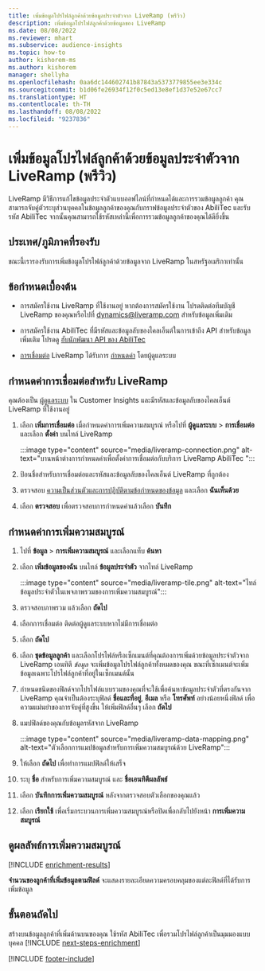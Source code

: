 ```yaml
---
title: เพิ่มข้อมูลโปรไฟล์ลูกค้าด้วยข้อมูลประจำตัวจาก LiveRamp (พรีวิว)
description: เพิ่มข้อมูลโปรไฟล์ลูกค้าด้วยข้อมูลของ LiveRamp
ms.date: 08/08/2022
ms.reviewer: mhart
ms.subservice: audience-insights
ms.topic: how-to
author: kishorem-ms
ms.author: kishorem
manager: shellyha
ms.openlocfilehash: 0aa6dc144602741b87843a5373779855ee3e334c
ms.sourcegitcommit: b1d06fe26934f12f0c5ed13e8ef1d37e52e67cc7
ms.translationtype: HT
ms.contentlocale: th-TH
ms.lasthandoff: 08/08/2022
ms.locfileid: "9237836"
---
```

# <a name="enrich-customer-profiles-with-identity-data-from-liveramp-preview"></a>เพิ่มข้อมูลโปรไฟล์ลูกค้าด้วยข้อมูลประจำตัวจาก LiveRamp (พรีวิว)

LiveRamp มีวิธีการแก้ไขข้อมูลประจำตัวแบบออฟไลน์ที่กำหนดได้และการรวมข้อมูลลูกค้า คุณสามารถจับคู่ตัวระบุส่วนบุคคลในข้อมูลลูกค้าของคุณกับกราฟข้อมูลประจำตัวของ AbiliTec และรับรหัส AbiliTec จากนั้นคุณสามารถใช้รหัสเหล่านี้เพื่อการรวมข้อมูลลูกค้าของคุณได้ดียิ่งขึ้น

## <a name="supported-countriesregions"></a>ประเทศ/ภูมิภาคที่รองรับ

ขณะนี้เรารองรับการเพิ่มข้อมูลโปรไฟล์ลูกค้าด้วยข้อมูลจาก LiveRamp ในสหรัฐอเมริกาเท่านั้น

## <a name="prerequisites"></a>ข้อกำหนดเบื้องต้น

- การสมัครใช้งาน LiveRamp ที่ใช้งานอยู่ หากต้องการสมัครใช้งาน โปรดติดต่อทีมบัญชี LiveRamp ของคุณหรือไปที่ [dynamics@liveramp.com](mailto:dynamics@liveramp.com) สำหรับข้อมูลเพิ่มเติม

- การสมัครใช้งาน AbiliTec ที่มีรหัสและข้อมูลลับของไคลเอ็นต์ในการเข้าถึง API สำหรับข้อมูลเพิ่มเติม โปรดดู [ฮับนักพัฒนา API ของ AbiliTec](https://developers.liveramp.com/abilitec-api/)

- [การเชื่อมต่อ](connections.md) LiveRamp ได้รับการ [กำหนดค่า](#configure-the-connection-for-liveramp) โดยผู้ดูแลระบบ

## <a name="configure-the-connection-for-liveramp"></a>กำหนดค่าการเชื่อมต่อสำหรับ LiveRamp

คุณต้องเป็น [ผู้ดูแลระบบ](permissions.md#admin) ใน Customer Insights และมีรหัสและข้อมูลลับของไคลเอ็นต์ LiveRamp ที่ใช้งานอยู่

1. เลือก **เพิ่มการเชื่อมต่อ** เมื่อกำหนดค่าการเพิ่มความสมบูรณ์ หรือไปที่ **ผู้ดูแลระบบ** > **การเชื่อมต่อ** และเลือก **ตั้งค่า** บนไทล์ LiveRamp

   :::image type="content" source="media/liveramp-connection.png" alt-text="บานหน้าต่างการกำหนดค่าเพื่อตั้งค่าการเชื่อมต่อกับบริการ LiveRamp AbiliTec ":::

1. ป้อนชื่อสำหรับการเชื่อมต่อและรหัสและข้อมูลลับของไคลเอ็นต์ LiveRamp ที่ถูกต้อง

1. ตรวจสอบ [ความเป็นส่วนตัวและการปฏิบัติตามข้อกำหนดของข้อมูล](connections.md#data-privacy-and-compliance) และเลือก **ฉันเห็นด้วย**

1. เลือก **ตรวจสอบ** เพื่อตรวจสอบการกำหนดค่าแล้วเลือก **บันทึก**

## <a name="configure-the-enrichment"></a>กำหนดค่าการเพิ่มความสมบูรณ์

1. ไปที่ **ข้อมูล** > **การเพิ่มความสมบูรณ์** และเลือกแท็บ **ค้นหา**

1. เลือก **เพิ่มข้อมูลของฉัน** บนไทล์ **ข้อมูลประจำตัว** จากไทล์ LiveRamp

   :::image type="content" source="media/liveramp-tile.png" alt-text="ไทล์ข้อมูลประจำตัวในเพจภาพรวมของการเพิ่มความสมบูรณ์":::

1. ตรวจสอบภาพรวม แล้วเลือก **ถัดไป**

1. เลือกการเชื่อมต่อ ติดต่อผู้ดูแลระบบหากไม่มีการเชื่อมต่อ

1. เลือก **ถัดไป**

1. เลือก **ชุดข้อมูลลูกค้า** และเลือกโปรไฟล์หรือเซ็กเมนต์ที่คุณต้องการเพิ่มด้วยข้อมูลประจำตัวจาก LiveRamp เอนทิตี *ข้อมูล* จะเพิ่มข้อมูลโปรไฟล์ลูกค้าทั้งหมดของคุณ ขณะที่เซ็กเมนต์จะเพิ่มข้อมูลเฉพาะโปรไฟล์ลูกค้าที่อยู่ในเซ็กเมนต์นั้น

1. กำหนดชนิดของฟิลด์จากโปรไฟล์แบบรวมของคุณที่จะใช้เพื่อค้นหาข้อมูลประจำตัวที่ตรงกันจาก LiveRamp คุณจำเป็นต้องระบุฟิลด์ **ชื่อและที่อยู่**, **อีเมล** หรือ **โทรศัพท์** อย่างน้อยหนึ่งฟิลด์ เพื่อความแม่นยำของการจับคู่ที่สูงขึ้น ให้เพิ่มฟิลด์อื่นๆ เลือก **ถัดไป**

1. แมปฟิลด์ของคุณกับข้อมูลรหัสจาก LiveRamp

   :::image type="content" source="media/liveramp-data-mapping.png" alt-text="ตัวเลือกการแมปข้อมูลสำหรับการเพิ่มความสมบูรณ์ด้วย LiveRamp":::

1. ให้เลือก **ถัดไป** เพื่อทำการแมปฟิลด์ให้เสร็จ

1. ระบุ **ชื่อ** สำหรับการเพิ่มความสมบูรณ์ และ **ชื่อเอนทิตีผลลัพธ์**

1. เลือก **บันทึกการเพิ่มความสมบูรณ์** หลังจากตรวจสอบตัวเลือกของคุณแล้ว

1. เลือก **เรียกใช้** เพื่อเริ่มกระบวนการเพิ่มความสมบูรณ์หรือปิดเพื่อกลับไปยังหน้า **การเพิ่มความสมบูรณ์**

## <a name="view-enrichment-results"></a>ดูผลลัพธ์การเพิ่มความสมบูรณ์

[!INCLUDE [enrichment-results](includes/enrichment-results.md)]

**จำนวนของลูกค้าที่เพิ่มข้อมูลตามฟิลด์** จะแสดงรายละเอียดความครอบคลุมของแต่ละฟิลด์ที่ได้รับการเพิ่มข้อมูล

## <a name="next-steps"></a>ขั้นตอนถัดไป

สร้างบนข้อมูลลูกค้าที่เพิ่มด้านบนของคุณ ใช้รหัส AbiliTec เพื่อรวมโปรไฟล์ลูกค้าเป็นมุมมองแบบบุคคล
[!INCLUDE [next-steps-enrichment](includes/next-steps-enrichment.md)]

[!INCLUDE [footer-include](includes/footer-banner.md)]
